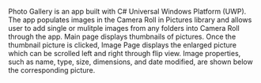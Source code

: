 
Photo Gallery is an app built with C# Universal Windows Platform (UWP). 
The app populates images in the Camera Roll in Pictures library and allows user to add single or mulitple images 
from any folders into Camera Roll through the app. Main page displays thumbnails of pictures.
Once the thumbnail picture is clicked, Image Page displays the enlarged picture which can be scrolled 
left and right through flip view. Image properties,
such as name, type, size, dimensions, and date modified, are shown below the corresponding picture.
